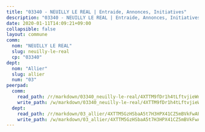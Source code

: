 ```yaml
---
title: "03340 - NEUILLY LE REAL | Entraide, Annonces, Initiatives"
description: "03340 - NEUILLY LE REAL | Entraide, Annonces, Initiatives"
date: 2020-01-11T14:09:21+09:00
collapsible: false
layout: commune
comm:
  nom: "NEUILLY LE REAL"
  slug: neuilly-le-real
  cp: "03340"
dept:
  nom: "Allier"
  slug: allier
  num: "03"
peerpad:
  comm:
    read_path: /r/markdown/03340_neuilly-le-real/4XTTM9fDr1h4tLftvjieWnnhgGBgGDjN2VTasULxXgGjKCL4n
    write_path: /w/markdown/03340_neuilly-le-real/4XTTM9fDr1h4tLftvjieWnnhgGBgGDjN2VTasULxXgGjKCL4n-K3TgUZpqRfZ5ugWy1bMTX44ToyU2HiqWbRuBGipAE3fDda86RXjamtMWBMHFKB6vJNuLCj3utaZTjrVGm3YLy9a4hHi5SJw33GdpEbjLVVRvnbHbiDfz2yyZ4H6QPS2yV4AdfznS
  dept:
    read_path: /r/markdown/03_allier/4XTTM5GzHSbaA5t7H3HPX41CZ5mBVkFwAP4hDd5RoBY2JsEAy
    write_path: /w/markdown/03_allier/4XTTM5GzHSbaA5t7H3HPX41CZ5mBVkFwAP4hDd5RoBY2JsEAy-K3TgTfK63S9nh1XDKRdQM5CC7MJ5PWSrKVUCPKbSrFQ3cakeCH8tQGdUR9DTAz4uGC38FSNg947MKdwTpPPt11GSCbnkNPZdBTNtwdL7kw34FMS1ADZJRkGgd1Xx6qPUaEUtuBP3
---
```


